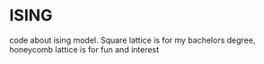 # ISING
code about ising model. Square lattice is for my bachelors degree,  honeycomb lattice is for fun and interest
